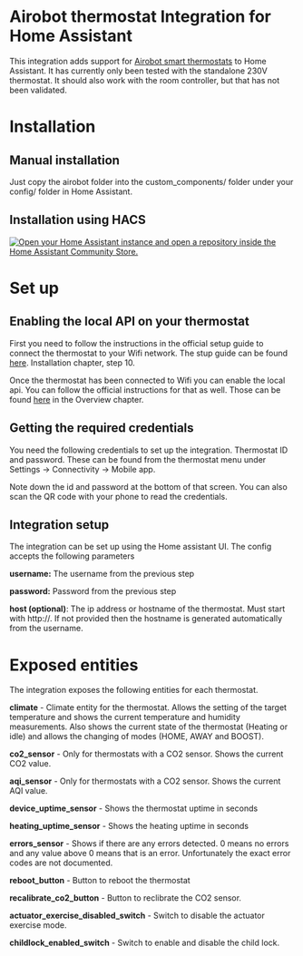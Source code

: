 # Airobot thermostat Integration for Home Assistant

This integration adds support for [Airobot smart thermostats](https://airobothome.com/en/smart-thermostat/) to Home Assistant. It has currently only been tested with the standalone 230V thermostat. It should also work with the room controller, but that has not been validated.

# Installation

## Manual installation

Just copy the airobot folder into the custom_components/ folder under your config/ folder in Home Assistant. 

## Installation using HACS

[![Open your Home Assistant instance and open a repository inside the Home Assistant Community Store.](https://my.home-assistant.io/badges/hacs_repository.svg)](https://my.home-assistant.io/redirect/hacs_repository/?owner=aparelo&repository=https%3A%2F%2Fgithub.com%2Faparelo%2Fairobot_hacs&category=integration)

# Set up

## Enabling the local API on your thermostat

First you need to follow the instructions in the official setup guide to connect the thermostat to your Wifi network. The stup guide can be found [here](https://airobothome.com/documents/heating/airobot-heating-thermostat-en.pdf). Installation chapter, step 10.

Once the thermostat has been connected to Wifi you can enable the local api. You can follow the official instructions for that as well. Those can be found [here](https://airobothome.com/documents/heating/airobot-heating-local-api-guide-en.pdf) in the Overview chapter.

## Getting the required credentials

You need the following credentials to set up the integration. Thermostat ID and password. These can be found from the thermostat menu under Settings -> Connectivity -> Mobile app.

Note down the id and password at the bottom of that screen. You can also scan the QR code with your phone to read the credentials.

## Integration setup

The integration can be set up using the Home assistant UI. The config accepts the following parameters

**username:** The username from the previous step

**password:** Password from the previous step

**host (optional)**: The ip address or hostname of the thermostat. Must start with http://. If not provided then the hostname is generated automatically from the username.

# Exposed entities

The integration exposes the following entities for each thermostat.

**climate** - Climate entity for the thermostat. Allows the setting of the target temperature and shows the current temperature and humidity measurements. Also shows the current state of the thermostat (Heating or idle) and allows the changing of modes (HOME, AWAY and BOOST).

**co2_sensor** - Only for thermostats with a CO2 sensor. Shows the current CO2 value.

**aqi_sensor** - Only for thermostats with a CO2 sensor. Shows the current AQI value.

**device_uptime_sensor** - Shows the thermostat uptime in seconds

**heating_uptime_sensor** - Shows the heating uptime in seconds

**errors_sensor** - Shows if there are any errors detected. 0 means no errors and any value above 0 means that is an error. Unfortunately the exact error codes are not documented.

**reboot_button** - Button to reboot the thermostat

**recalibrate_co2_button** - Button to reclibrate the CO2 sensor.

**actuator_exercise_disabled_switch** - Switch to disable the actuator exercise mode.

**childlock_enabled_switch** - Switch to enable and disable the child lock.
